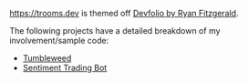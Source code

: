 https://trooms.dev is themed off [Devfolio by Ryan Fitzgerald](https://github.com/RyanFitzgerald/devfolio).

The following projects have a detailed breakdown of my involvement/sample code:
- [Tumbleweed](https://trooms.dev/projects/Tumbleweed/)
- [Sentiment Trading Bot](https://trooms.dev/projects/argus/)









